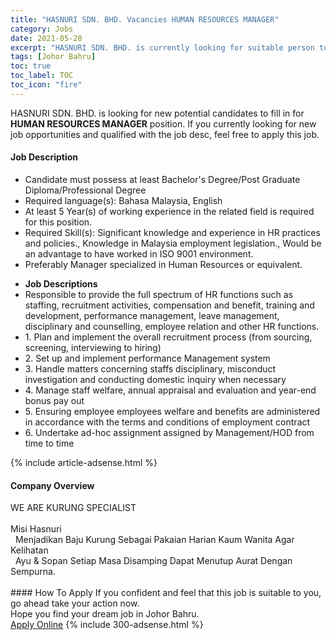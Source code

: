 ```yaml
---
title: "HASNURI SDN. BHD. Vacancies HUMAN RESOURCES MANAGER" 
category: Jobs 
date: 2021-05-28 
excerpt: "HASNURI SDN. BHD. is currently looking for suitable person to fill in the HUMAN RESOURCES MANAGER which based in Johor Bahru" 
tags: [Johor Bahru] 
toc: true 
toc_label: TOC 
toc_icon: "fire" 
--- 
```


<p>HASNURI SDN. BHD. is looking for new potential candidates to fill in for <b>HUMAN RESOURCES MANAGER</b> position. If you currently looking for new job opportunities and qualified with the job desc, feel free to apply this job.
</p><div><div><h4>Job Description</h4></div><div><div><span><div><ul><li>Candidate must possess at least Bachelor's Degree/Post Graduate Diploma/Professional Degree</li><li>Required language(s):&#160;Bahasa Malaysia, English</li><li>At least 5&#160;Year(s) of working experience in the related field is required for this position.</li><li>Required Skill(s): Significant knowledge and experience in HR practices and policies., Knowledge in Malaysia employment legislation., Would be an advantage to have worked in ISO 9001 environment.</li><li>Preferably Manager specialized in Human Resources or equivalent.</li></ul><ul><li><strong>Job Descriptions</strong></li><li>Responsible to provide the full spectrum of HR functions such as staffing, recruitment activities, compensation and benefit, training and development, performance management, leave management, disciplinary and counselling, employee relation and other HR functions.</li><li>1. Plan and implement the overall recruitment process (from sourcing, screening, interviewing to hiring)</li><li>2. Set up and implement performance Management system</li><li>3. Handle matters concerning staffs disciplinary, misconduct investigation and conducting domestic inquiry when necessary</li><li>4. Manage staff welfare, annual appraisal and evaluation and year-end bonus pay out</li><li>5. Ensuring employee employees welfare and benefits are administered in accordance with the terms and conditions of employment contract</li><li>6. Undertake ad-hoc assignment assigned by Management/HOD from time to time</li></ul></div></span></div></div></div> 
{% include article-adsense.html %} 
<div><div><h4>Company Overview</h4></div><div><div><span><div><div>WE ARE KURUNG SPECIALIST<br>
&#160;</div>
<div>Misi Hasnuri<br>
&#160; Menjadikan Baju Kurung Sebagai Pakaian Harian Kaum Wanita Agar Kelihatan</div>
<div>&#160; Ayu &amp; Sopan Setiap Masa Disamping Dapat Menutup Aurat Dengan Sempurna.&#160;<br>
&#160; &#160;</div></div></span></div></div></div> 
#### How To Apply 
If you confident and feel that this job is suitable to you, go ahead take your action now. <br/> 
Hope you find your dream job in Johor Bahru. <br/> 
<a href="https://www.jobstreet.com.my/en/job/human-resources-manager-4576780?jobId=jobstreet-my-job-4576780&" class="btn btn--info" target="_blank" rel="nofollow noopenner">Apply Online</a> 
{% include 300-adsense.html %} 
